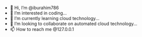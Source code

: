 - 👋 Hi, I’m @iburahim786
- 👀 I’m interested in coding...
- 🌱 I’m currently learning cloud technology...
- 💞️ I’m looking to collaborate on automated cloud technology...
- 📫 How to reach me @127.0.0.1

<!---
iburahim786/iburahim786 is a ✨ special ✨ repository because its `README.md` (this file) appears on your GitHub profile.
You can click the Preview link to take a look at your changes.
--->
